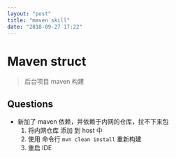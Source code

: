 ```yaml
---
layout: "post"
title: "maven skill"
date: "2018-09-27 17:22"
---
```


# Maven struct

> 后台项目 maven 构建

## Questions

- 新加了 maven 依赖，并依赖于内网的仓库，拉不下来包
  1. 将内网仓库 添加 到 host 中
  2. 使用 命令行 `mvn clean install` 重新构建
  3. 重启 IDE
